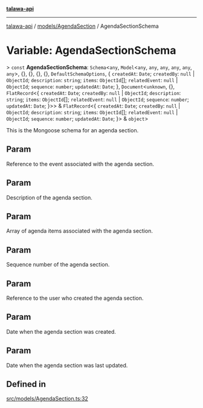 [**talawa-api**](../../../README.md)

***

[talawa-api](../../../modules.md) / [models/AgendaSection](../README.md) / AgendaSectionSchema

# Variable: AgendaSectionSchema

\> `const` **AgendaSectionSchema**: `Schema`\<`any`, `Model`\<`any`, `any`, `any`, `any`, `any`, `any`\>, \{\}, \{\}, \{\}, \{\}, `DefaultSchemaOptions`, \{ `createdAt`: `Date`; `createdBy`: `null` \| `ObjectId`; `description`: `string`; `items`: `ObjectId`[]; `relatedEvent`: `null` \| `ObjectId`; `sequence`: `number`; `updatedAt`: `Date`; \}, `Document`\<`unknown`, \{\}, `FlatRecord`\<\{ `createdAt`: `Date`; `createdBy`: `null` \| `ObjectId`; `description`: `string`; `items`: `ObjectId`[]; `relatedEvent`: `null` \| `ObjectId`; `sequence`: `number`; `updatedAt`: `Date`; \}\>\> & `FlatRecord`\<\{ `createdAt`: `Date`; `createdBy`: `null` \| `ObjectId`; `description`: `string`; `items`: `ObjectId`[]; `relatedEvent`: `null` \| `ObjectId`; `sequence`: `number`; `updatedAt`: `Date`; \}\> & `object`\>

This is the Mongoose schema for an agenda section.

## Param

Reference to the event associated with the agenda section.

## Param

Description of the agenda section.

## Param

Array of agenda items associated with the agenda section.

## Param

Sequence number of the agenda section.

## Param

Reference to the user who created the agenda section.

## Param

Date when the agenda section was created.

## Param

Date when the agenda section was last updated.

## Defined in

[src/models/AgendaSection.ts:32](https://github.com/PalisadoesFoundation/talawa-api/blob/6bd0fecc1032af2aa70d925c85724d9fec2350f9/src/models/AgendaSection.ts#L32)
